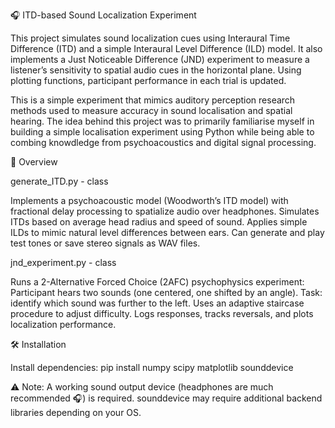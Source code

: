 🎧 ITD-based Sound Localization Experiment

This project simulates sound localization cues using Interaural Time Difference (ITD) and a simple Interaural Level Difference (ILD) model. It also implements a Just Noticeable Difference (JND) experiment to measure a listener’s sensitivity to spatial audio cues in the horizontal plane. Using plotting functions, participant performance in each trial is updated.

This is a simple experiment that mimics auditory perception research methods used to measure accuracy in sound localisation and spatial hearing. The idea behind this project was to primarily familiarise myself in building a simple localisation experiment using Python while being able to combing knowdledge from psychoacoustics and digital signal processing. 

📖 Overview

generate_ITD.py - class

Implements a psychoacoustic model (Woodworth’s ITD model) with fractional delay processing to spatialize audio over headphones.
Simulates ITDs based on average head radius and speed of sound.
Applies simple ILDs to mimic natural level differences between ears.
Can generate and play test tones or save stereo signals as WAV files.

jnd_experiment.py - class

Runs a 2-Alternative Forced Choice (2AFC) psychophysics experiment:
Participant hears two sounds (one centered, one shifted by an angle).
Task: identify which sound was further to the left.
Uses an adaptive staircase procedure to adjust difficulty.
Logs responses, tracks reversals, and plots localization performance.

🛠️ Installation

Install dependencies:
pip install numpy scipy matplotlib sounddevice

⚠️ Note:
A working sound output device (headphones are much recommended 🎧) is required.
sounddevice may require additional backend libraries depending on your OS.



